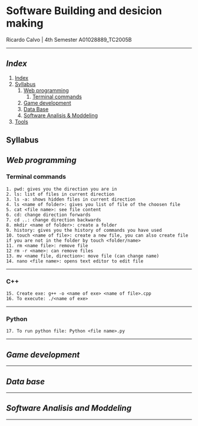 # Software Building and desicion making

Ricardo Calvo | 4th Semester
A01028889_TC2005B

---

## _Index_

1. [Index](#index)
2. [Syllabus](#syllabus)
    1. [Web programming](#web-programming)
        1. [Terminal commands](#terminal-commands)
    2. [Game development](#game-development)
    3. [Data Base](#data-base)
    4. [Software Analisis & Moddeling](#software-analisis-and-moddeling)
3. [Tools](#tools)

## Syllabus

## **_Web programming_**

### **Terminal commands**

    1. pwd: gives you the direction you are in
    2. ls: list of files in current direction
    3. ls -a: shows hidden files in current direction
    4. ls <name of folder>: gives you list of file of the choosen file 
    5. cat <file name>: see file content
    6. cd: change direction forwards
    7. cd ..: change direction backwards
    8. mkdir <name of folder>: create a folder
    9. history: gives you the history of commands you have used
    10. touch <name of file>: create a new file, you can also create file if you are not in the folder by touch <folder/name>
    11. rm <name file>: remove file
    12 rm -r <name>: can remove files
    13. mv <name file, direction>: move file (can change name)
    14. nano <file name>: opens text editor to edit file

---
### C++

    15. Create exe: g++ -o <name of exe> <name of file>.cpp
    16. To execute: ./<name of exe>

---
### Python 

    17. To run python file: Python <file name>.py


---

## **_Game development_**

---

## **_Data base_**

---

## **_Software Analisis and Moddeling_**

---

